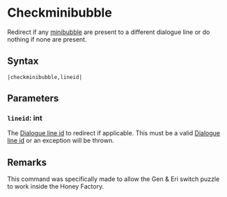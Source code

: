 # Checkminibubble

Redirect if any [minibubble](Minibubble.md) are present to a different dialogue line or do nothing if none are present.

## Syntax

````
|checkminibubble,lineid|
````

## Parameters

### `lineid`: int

The [Dialogue line id](../Common%20commands%20id%20schemes/Dialogue%20line%20id.md) to redirect if applicable. This must be a valid [Dialogue line id](../Common%20commands%20id%20schemes/Dialogue%20line%20id.md) or an exception will be thrown.

## Remarks

This command was specifically made to allow the Gen & Eri switch puzzle to work inside the Honey Factory.
